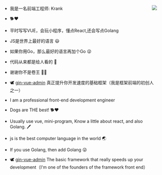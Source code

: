 ###  

<img align="right" src="https://github-readme-stats.vercel.app/api?username=krank666&count_private=true&show_icons=true&theme=radicalhide_title=true&show_icons=true" />

-  我是一名前端工程师: Krank
-  🐕❤

- 平时写写VUE，会玩小程序，懂点React,还会写点Golang
- JS是世界上最好的语言 😃
- 如果你用Go，那么最好的语言再加个Go 😜
- 代码从来都是给人看的 🤞
- 谢谢你不是卷王 🤦‍♂️

- 🕊 [gin-vue-admin](https://github.com/flipped-aurora/gin-vue-admin) 真正提升你开发速度的基础框架（我是框架前端的初创人之一）

- I am a professional front-end development engineer
- Dogs are THE best! 🐕❤

- Usually use vue, mini-program, Know a little about react, and also Golang. 🖊
- js is the best computer language in the world 🌏
- If you use Golang, then add Golang 😜
- 🕊 [gin-vue-admin](https://github.com/flipped-aurora/gin-vue-admin) The basic framework that really speeds up your development（I'm one of the founders of the framework front end）
  
